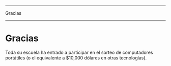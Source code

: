 * * *

Gracias

* * *

# Gracias

Toda su escuela ha entrado a participar en el sorteo de computadores portátiles (o el equivalente a $10,000 dólares en otras tecnologías).
